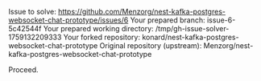 Issue to solve: https://github.com/Menzorg/nest-kafka-postgres-websocket-chat-prototype/issues/6
Your prepared branch: issue-6-5c42544f
Your prepared working directory: /tmp/gh-issue-solver-1759132209333
Your forked repository: konard/nest-kafka-postgres-websocket-chat-prototype
Original repository (upstream): Menzorg/nest-kafka-postgres-websocket-chat-prototype

Proceed.